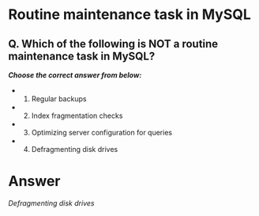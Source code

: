 # Routine maintenance task in MySQL

## Q. Which of the following is NOT a routine maintenance task in MySQL?
  
***Choose the correct answer from below:***

  - 1. Regular backups

  - 2. Index fragmentation checks

  - 3. Optimizing server configuration for queries

  - 4. Defragmenting disk drives


# Answer

*Defragmenting disk drives*
